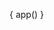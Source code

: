 { app() }

<style>
  #md ul {
    margin: 0;
    padding: 0;
    list-style-type: none;
  }

  #md h1 {
    font-size: 6rem !important;
  }

  .right-0 {
    right: 0;
  }

  button:focus, input:focus, select:focus, [contenteditable]:focus {
    outline: none;
  }
</style>







<div class="mode-dark transition duration-1000 opacity-100 fixed z-0 top-0 left-0 w-full h-full bg-gradient-to-r from-warm-gray-100 dark:from-gray-900 via-gray-200 dark:via-gray-800 to-warm-gray-100 dark:to-warm-gray-800 h-8 z-20 blurred-bg flex svelte-1a2cazh flex-grow select-none items-center justify-end text-sm sm:text-xs font-medium px-8 text-xs mr-3 font-mono text-green-500 rounded-full outline-none ring-gray-100 text-base h-6 w-6 hover:ring-4 duration-500 focus:ring-2 duration-200 bg-transparent text-lg shadow focus:outline-none rounded text-light-blue-500 ring-blue-200 ring-0 duration-300 relative block py-24 lg:pt-0 container mx-auto px-4 text-center text-6xl pt-8 font-bold tracking-widest uppercase mt-8 lg:w-6/12 my-12 flex-wrap align-center justify-center flex-col min-w-0 break-words mb-6 bg-gray-300 text-gray-800 antialiased from-blue-gray-100 to-warm-gray-200 md:text-2xl text-black mt-12 flex-auto p-5 lg:p-10 mb-3 mb-2 text-gray-700 px-3 py-3 placeholder-gray-400 bg-white focus:shadow-outline md:flex md:flex-row md:space-x-4 mt-6 bg-gray-900 text-white active:bg-gray-700 px-6 hover:shadow-lg mr-1 mb-1 mt-20 mb-4 bg-gray-600 justify-start w-32 truncate hover:ring-1 ring-light-blue-500 cursor-pointer mx-1 sm:px-1 mr-2 z-50 w-auto dark:bg-gray-800 hidden py-1 max-w-sm md:m-12 md:mr-24 dark:text-white m-6 gridlayout__container gridlines svelte-opvfg5 tile px-1 absolute overflow-hidden dark:bg-dark-700 editable text-light-blue-700 dark:text-light-blue-300 menuItems w-block shadow-sm dark:bg-gray-600 toggle duration-150 right-0 p-1 border-light-blue-300 hover:bg-light-blue-500 hover:text-white h-4 w-4 font-normal dark:bg-blue-800 dark:bg-opacity-10 bg-blue-500 tracking-wide bg-opacity-20 border-gray-100 border-1 opacity-0 pointer-events-none dark:border-blue-800 border-blue-300 border-l pr-4 px-2 p-12 ring hover:bg-gray-500 bg-black z-40 opacity-25 bg-gray-500 w-24" style="display: none">
</div>
